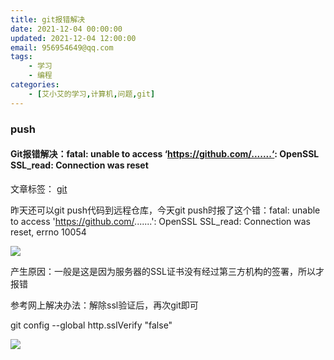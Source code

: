 ```yaml
---
title: git报错解决
date: 2021-12-04 00:00:00
updated: 2021-12-04 12:00:00
email: 956954649@qq.com
tags:
    - 学习
    - 编程
categories:
    - [艾小艾的学习,计算机,问题,git]
---
```


### push

#### Git报错解决：fatal: unable to access ‘https://github.com/.......‘: OpenSSL SSL_read: Connection was reset

文章标签： [git](https://so.csdn.net/so/search/s.do?q=git&t=blog&o=vip&s=&l=&f=&viparticle=)

昨天还可以git push代码到远程仓库，今天git push时报了这个错：fatal: unable to access 'https://github.com/.......': OpenSSL SSL_read: Connection was reset, errno 10054

![](https://img-blog.csdnimg.cn/img_convert/73579e02a2e1f6421ba09fc18b52157e.png)

产生原因：一般是这是因为服务器的SSL证书没有经过第三方机构的签署，所以才报错

参考网上解决办法：解除ssl验证后，再次git即可

git config --global http.sslVerify "false"

![](https://img-blog.csdnimg.cn/img_convert/b252098f3c4afd2985b873d75be23ad8.png)
